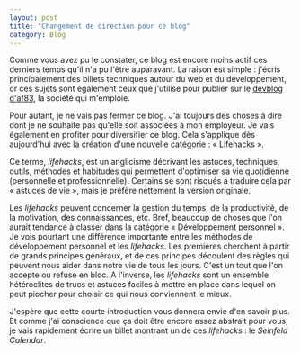 ```yaml
---
layout: post
title: "Changement de direction pour ce blog"
category: Blog
---
```

Comme vous avez pu le constater, ce blog est encore moins actif ces derniers
temps qu'il n'a pu l'être auparavant. La raison est simple : j'écris
principalement des billets techniques autour du web et du développement, or
ces sujets sont également ceux que j'utilise pour publier sur le [devblog
d'af83](http://dev.af83.com), la société qui m'emploie.

Pour autant, je ne vais pas fermer ce blog. J'ai toujours des choses à dire
dont je ne souhaite pas qu'elle soit associées à mon employeur. Je vais
également en profiter pour diversifier ce blog. Cela s'applique dès
aujourd'hui avec la création d'une nouvelle catégorie : « Lifehacks ».

Ce terme, _lifehacks_, est un anglicisme décrivant les astuces, techniques,
outils, méthodes et habitudes qui permettent d'optimiser sa vie quotidienne
(personnelle et professionnelle). Certains se sont risqués à traduire cela par
« astuces de vie », mais je préfère nettement la version originale.

Les _lifehacks_ peuvent concerner la gestion du temps, de la productivité,
de la motivation, des connaissances, etc. Bref, beaucoup de choses que l'on
aurait tendance à classer dans la catégorie « Développement personnel ». Je
vois pourtant une différence importante entre les méthodes de développement
personnel et les _lifehacks_. Les premières cherchent à partir de grands
principes généraux, et de ces principes découlent des règles qui peuvent nous
aider dans notre vie de tous les jours. C'est un tout que l'on accepte ou
refuse en bloc. A l'inverse, les _lifehacks_ sont un ensemble hétéroclites
de trucs et astuces faciles à mettre en place dans lequel on peut piocher pour
choisir ce qui nous conviennent le mieux.

J'espère que cette courte introduction vous donnera envie d'en savoir plus. Et
comme j'ai conscience que ça doit être encore assez abstrait pour vous, je
vais rapidement écrire un billet montrant un de ces _lifehacks_ : le
_Seinfeld Calendar_.
